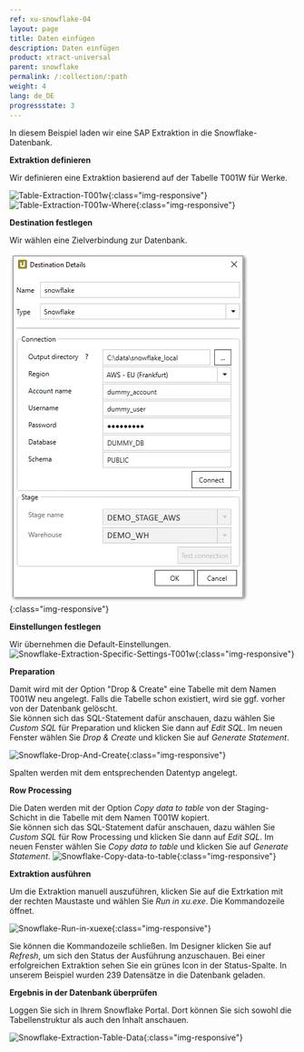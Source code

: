 ```yaml
---
ref: xu-snowflake-04
layout: page
title: Daten einfügen
description: Daten einfügen
product: xtract-universal
parent: snowflake
permalink: /:collection/:path
weight: 4
lang: de_DE
progressstate: 3
---
```


In diesem Beispiel laden wir eine SAP Extraktion in die Snowflake-Datenbank.

**Extraktion definieren**

Wir definieren eine Extraktion basierend auf der Tabelle T001W für Werke.

![Table-Extraction-T001w](/img/content/xu/xu-table-t001w-main.png){:class="img-responsive"}
![Table-Extraction-T001w-Where](/img/content/xu/xu-table-t001w-where.png){:class="img-responsive"}


**Destination festlegen**

Wir wählen eine Zielverbindung zur Datenbank. 

![Snowflake-Destination](/img/content/xu/snowflake/snowflake-destination-details_1.png){:class="img-responsive"}

**Einstellungen festlegen**

Wir übernehmen die Default-Einstellungen.
![Snowflake-Extraction-Specific-Settings-T001w](/img/content/xu/snowflake/snowflake-destination-spec-settings-t001w.png){:class="img-responsive"}


**Preparation**

Damit wird mit der Option "Drop & Create" eine Tabelle mit dem Namen T001W neu angelegt. Falls die Tabelle schon existiert, wird sie ggf. vorher von der Datenbank gelöscht. <br>
Sie können sich das SQL-Statement dafür anschauen, dazu wählen Sie *Custom SQL* für Preparation und klicken Sie dann auf *Edit SQL*.
Im neuen Fenster wählen Sie *Drop & Create* und klicken Sie auf *Generate Statement*. 

![Snowflake-Drop-And-Create](/img/content/xu/snowflake/snowflake-t001w-drop-and-create.png){:class="img-responsive"}

Spalten werden mit dem entsprechenden Datentyp angelegt. 

**Row Processing**

Die Daten werden mit der Option *Copy data to table* von der Staging-Schicht in die Tabelle mit dem Namen T001W kopiert. <br>
Sie können sich das SQL-Statement dafür anschauen, dazu wählen Sie *Custom SQL* für Row Processing und klicken Sie dann auf *Edit SQL*.
Im neuen Fenster wählen Sie *Copy data to table* und klicken Sie auf *Generate Statement*. 
![Snowflake-Copy-data-to-table](/img/content/xu/snowflake/snowflake-t001w-copy-data-into-table.png){:class="img-responsive"}

**Extraktion ausführen**

Um die Extraktion manuell auszuführen, klicken Sie auf die Extrkation mit der rechten Maustaste und wählen Sie *Run in xu.exe*.
Die Kommandozeile öffnet.

![Snowflake-Run-in-xuexe](/img/content/xu/snowflake/snowflake-t001w-run-in-xuexe.png){:class="img-responsive"}

Sie können die Kommandozeile schließen. Im Designer klicken Sie auf *Refresh*, um sich den Status der Ausführung anzuschauen. 
Bei einer erfolgreichen Extraktion sehen Sie ein grünes Icon in der Status-Spalte. 
In unserem Beispiel wurden 239 Datensätze in die Datenbank geladen.  


**Ergebnis in der Datenbank überprüfen**

Loggen Sie sich in Ihrem Snowflake Portal. Dort können Sie sich sowohl die Tabellenstruktur als auch den Inhalt anschauen.

![Snowflake-Extraction-Table-Data](/img/content/xu/snowflake/snowflake-t001w-worksheet-preview.png){:class="img-responsive"}
